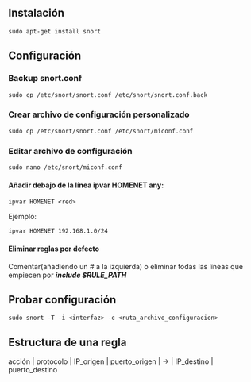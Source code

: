 ## Instalación

```
sudo apt-get install snort
```

## Configuración


### Backup snort.conf
```
sudo cp /etc/snort/snort.conf /etc/snort/snort.conf.back
```

### Crear archivo de configuración personalizado
```
sudo cp /etc/snort/snort.conf /etc/snort/miconf.conf
```

### Editar archivo de configuración
```
sudo nano /etc/snort/miconf.conf
```

#### Añadir debajo de la línea ipvar HOMENET any:
```
ipvar HOMENET <red>
```
Ejemplo:
```
ipvar HOMENET 192.168.1.0/24
```
#### Eliminar reglas por defecto
Comentar(añadiendo un # a la izquierda) o eliminar todas las líneas que empiecen por ___include $RULE_PATH___

## Probar configuración

```
sudo snort -T -i <interfaz> -c <ruta_archivo_configuracion>
```

## Estructura de una regla

acción | protocolo | IP_origen | puerto_origen | -> | IP_destino | puerto_destino


